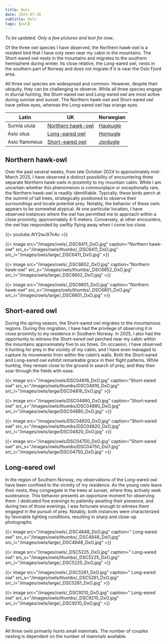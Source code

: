 ```yaml
---
title: Owls
date: 2025-07-30
subtitle: Owls
tags: [owl]
---
```

*To be updated. Only a few pictures and text for now..*

Of the three owl species I have observed, the Northern hawk-owl is a resident bird that I have only seen near my cabin in the mountains. The Short-eared owl nests in the mountains and migrates to the southern hemisphere during winter. Its close relative, the Long-eared owl, nests in the southern part of Norway and does not migrate if it is near the Oslo Fjord area.

<!--more-->

All three owl species are widespread and common. However, despite their ubiquity, they can be challenging to observe. While all three species engage in diurnal hunting, the Short-eared owl and Long-eared owl are most active during sunrise and sunset. The Northern hawk-owl and Short-eared owl have yellow eyes, whereas the Long-eared owl has orange eyes.

| Latin                 | UK                                                                     | Norwegian                                              |
|-----------------------|------------------------------------------------------------------------|--------------------------------------------------------|
| Surnia ulula          | [Northern hawk-owl](https://en.wikipedia.org/wiki/Northern_hawk-owl)   | [Haukugle](https://no.wikipedia.org/wiki/Haukugle)     |
| Asio otus             | [Long-eared owl](https://en.wikipedia.org/wiki/Long-eared_owl)       | [Hornugle](https://no.wikipedia.org/wiki/Hornugle)     |
| Asio flammeus         | [Short-eared owl](https://en.wikipedia.org/wiki/Short-eared_owl)       | [Jordugle](https://no.wikipedia.org/wiki/Jordugle)     |

## Northern hawk-owl

Over the past several weeks, from late October 2024 to approximately mid-March 2025, I have observed a distinct possibility of encountering three separate Northern hawk-owls in proximity to my mountain cabin. While I am uncertain whether this phenomenon is commonplace or exceptionally rare, the Northern hawk-owl is readily identifiable. Typically, these birds perch at the summit of tall trees, strategically positioned to observe their surroundings and locate potential prey. Notably, the behavior of these owls appears to be somewhat atypical. At one particular location, I have observed instances where the owl has permitted me to approach within a close proximity, approximately 4-5 meters. Conversely, at other encounters, the owl has responded by swiftly flying away when I come too close.

{{< youtube AlY2wJX7nAc >}}

{{< image src="/images/owls/_DSC6411_DxO.jpg"  caption="Northern hawk-owl" src_s="/images/owls/thumbs/_DSC6411_DxO.jpg" src_l="/images/owls/large/_DSC6411_DxO.jpg" >}}

{{< image src="/images/owls/_DSC6652_DxO.jpg"  caption="Northern hawk-owl" src_s="/images/owls/thumbs/_DSC6652_DxO.jpg" src_l="/images/owls/large/_DSC6652_DxO.jpg" >}}

{{< image src="/images/owls/_DSC6601_DxO.jpg"  caption="Northern hawk-owl" src_s="/images/owls/thumbs/_DSC6601_DxO.jpg" src_l="/images/owls/large/_DSC6601_DxO.jpg" >}}

## Short-eared owl

During the spring season, the Short-eared owl migrates to the mountainous regions. During this migration, I have had the privilege of observing it in close proximity to my residence in Southern Norway. In 2025, I also had the opportunity to witness the Short-eared owl perched near my cabin within the mountains approximately five to six times. On occasion, I have observed it hunting for prey in the vicinity of my cabin, and I have even managed to capture its movements from within the cabin’s walls. Both the Short-eared and Long-eared owl exhibit remarkable grace in their flight patterns. While hunting, they remain close to the ground in search of prey, and they then soar through the fields with ease. 

{{< image src="/images/owls/DSC04816_DxO.jpg"  caption="Short-eared owl" src_s="/images/owls/thumbs/DSC04816_DxO.jpg" src_l="/images/owls/large/DSC04816_DxO.jpg" >}}

{{< image src="/images/owls/DSC04880_DxO.jpg"  caption="Short-eared owl" src_s="/images/owls/thumbs/DSC04880_DxO.jpg" src_l="/images/owls/large/DSC04880_DxO.jpg" >}}

{{< image src="/images/owls/DSC04820_DxO.jpg"  caption="Short-eared owl" src_s="/images/owls/thumbs/DSC04820_DxO.jpg" src_l="/images/owls/large/DSC04820_DxO.jpg" >}}

{{< image src="/images/owls/DSC04750_DxO.jpg"  caption="Short-eared owl" src_s="/images/owls/thumbs/DSC04750_DxO.jpg" src_l="/images/owls/large/DSC04750_DxO.jpg" >}}

## Long-eared owl

In the region of Southern Norway, my observations of the Long-eared owl have been confined to the vicinity of my residence. As the young owls leave their nests, they congregate in the trees at sunset, where they actively seek sustenance. This behavior presents an opportune moment for observing them. I dedicated five evenings to patiently awaiting their presence, and during two of those evenings, I was fortunate enough to witness them engaged in the pursuit of prey. Notably, both instances were characterized by favorable lighting conditions, resulting in sharp and close-up photographs.

{{< image src="/images/owls/_DSC4848_DxO.jpg"  caption=" Long-eared owl" src_s="/images/owls/thumbs/_DSC4848_DxO.jpg" src_l="/images/owls/large/_DSC4848_DxO.jpg" >}}

{{< image src="/images/owls/_DSC5225_DxO.jpg"  caption=" Long-eared owl" src_s="/images/owls/thumbs/_DSC5225_DxO.jpg" src_l="/images/owls/large/_DSC5225_DxO.jpg" >}}

{{< image src="/images/owls/_DSC5261_DxO.jpg"  caption=" Long-eared owl" src_s="/images/owls/thumbs/_DSC5261_DxO.jpg" src_l="/images/owls/large/_DSC5261_DxO.jpg" >}}

{{< image src="/images/owls/_DSC9210_DxO.jpg"  caption=" Long-eared owl" src_s="/images/owls/thumbs/_DSC9210_DxO.jpg" src_l="/images/owls/large/_DSC9210_DxO.jpg" >}}

## Feeding

All three owls primarily hunts small mammals. The number of couples nesting is dependent on the number of mammals available.